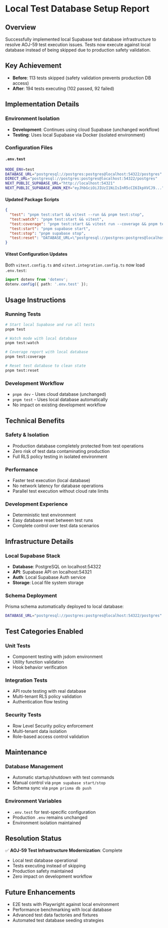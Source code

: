 # Local Test Database Setup Report

## Overview
Successfully implemented local Supabase test database infrastructure to resolve AOJ-59 test execution issues. Tests now execute against local database instead of being skipped due to production safety validation.

## Key Achievement
- **Before**: 113 tests skipped (safety validation prevents production DB access)
- **After**: 194 tests executing (102 passed, 92 failed)

## Implementation Details

### Environment Isolation
- **Development**: Continues using cloud Supabase (unchanged workflow)
- **Testing**: Uses local Supabase via Docker (isolated environment)

### Configuration Files

#### `.env.test`
```bash
NODE_ENV=test
DATABASE_URL="postgresql://postgres:postgres@localhost:54322/postgres"
DIRECT_URL="postgresql://postgres:postgres@localhost:54322/postgres"
NEXT_PUBLIC_SUPABASE_URL="http://localhost:54321"
NEXT_PUBLIC_SUPABASE_ANON_KEY="eyJhbGciOiJIUzI1NiIsInR5cCI6IkpXVCJ9..."
```

#### Updated Package Scripts
```json
{
  "test": "pnpm test:start && vitest --run && pnpm test:stop",
  "test:watch": "pnpm test:start && vitest",
  "test:coverage": "pnpm test:start && vitest run --coverage && pnpm test:stop",
  "test:start": "pnpm supabase start",
  "test:stop": "pnpm supabase stop",
  "test:reset": "DATABASE_URL=\"postgresql://postgres:postgres@localhost:54322/postgres\" DIRECT_URL=\"postgresql://postgres:postgres@localhost:54322/postgres\" pnpm prisma db push --force-reset --skip-generate"
}
```

#### Vitest Configuration Updates
Both `vitest.config.ts` and `vitest.integration.config.ts` now load `.env.test`:
```typescript
import dotenv from 'dotenv';
dotenv.config({ path: '.env.test' });
```

## Usage Instructions

### Running Tests
```bash
# Start local Supabase and run all tests
pnpm test

# Watch mode with local database
pnpm test:watch

# Coverage report with local database
pnpm test:coverage

# Reset test database to clean state
pnpm test:reset
```

### Development Workflow
- `pnpm dev` - Uses cloud database (unchanged)
- `pnpm test` - Uses local database automatically
- No impact on existing development workflow

## Technical Benefits

### Safety & Isolation
- Production database completely protected from test operations
- Zero risk of test data contaminating production
- Full RLS policy testing in isolated environment

### Performance
- Faster test execution (local database)
- No network latency for database operations
- Parallel test execution without cloud rate limits

### Development Experience
- Deterministic test environment
- Easy database reset between test runs
- Complete control over test data scenarios

## Infrastructure Details

### Local Supabase Stack
- **Database**: PostgreSQL on localhost:54322
- **API**: Supabase API on localhost:54321
- **Auth**: Local Supabase Auth service
- **Storage**: Local file system storage

### Schema Deployment
Prisma schema automatically deployed to local database:
```bash
DATABASE_URL="postgresql://postgres:postgres@localhost:54322/postgres" pnpm prisma db push
```

## Test Categories Enabled

### Unit Tests
- Component testing with jsdom environment
- Utility function validation
- Hook behavior verification

### Integration Tests
- API route testing with real database
- Multi-tenant RLS policy validation
- Authentication flow testing

### Security Tests
- Row Level Security policy enforcement
- Multi-tenant data isolation
- Role-based access control validation

## Maintenance

### Database Management
- Automatic startup/shutdown with test commands
- Manual control via `pnpm supabase start/stop`
- Schema sync via `pnpm prisma db push`

### Environment Variables
- `.env.test` for test-specific configuration
- Production `.env` remains unchanged
- Environment isolation maintained

## Resolution Status
✅ **AOJ-59 Test Infrastructure Modernization**: Complete
- Local test database operational
- Tests executing instead of skipping
- Production safety maintained
- Zero impact on development workflow

## Future Enhancements
- E2E tests with Playwright against local environment
- Performance benchmarking with local database
- Advanced test data factories and fixtures
- Automated test database seeding strategies